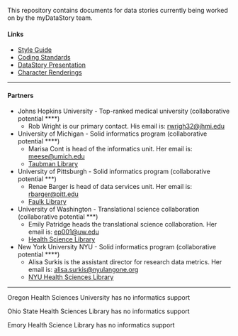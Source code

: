 This repository contains documents for data stories currently being worked on by the myDataStory team.

#### Links

- [Style Guide](https://github.com/mydatastory/stories/blob/master/doc/style_guide.pptx)
- [Coding Standards](https://github.com/mydatastory/shared_projects/blob/master/doc/coding_standards.docx)
- [DataStory Presentation](https://github.com/danielsmaxwell/presentations/blob/master/_datastory/data_story_presentation.pptx)
- [Character Renderings](https://github.com/mydatastory/stories/blob/master/fig/characters.jpg)

----------------------------------------------------------------------------------------
#### Partners

- Johns Hopkins University - Top-ranked medical university (collaborative potential ****)
  - Rob Wright is our primary contact.  His email is: rwrigh32@jhmi.edu
- University of Michigan - Solid informatics program (collaborative potential ****)
  - Marisa Cont is head of the informatics unit. Her email is: meese@umich.edu
  - [Taubman Library](https://www.lib.umich.edu/taubman-health-sciences-library)
- University of Pittsburgh - Solid informatics program (collaborative potential ***)
  - Renae Barger is head of data services unit. Her email is: rbarger@pitt.edu 
  - [Faulk Library](https://www.hsls.pitt.edu/)
- University of Washington - Translational science collaboration (collaborative potential ***)
  - Emily Patridge heads the translational science collaboration.  Her email is: ep001@uw.edu
  - [Health Science Library](https://hsl.uw.edu/topics/about-the-health-sciences-library/)
- New York University NYU - Solid informatics program (collaborative potential ****)
  - Alisa Surkis is the assistant director for research data metrics.  Her email is: alisa.surkis@nyulangone.org
  - [NYU Health Sciences Library](https://hsl.med.nyu.edu/)

------------------------------------------------------------------------------------------
Oregon Health Sciences University has no informatics support

Ohio State Health Sciences Library has no informatics support

Emory Health Science Library has no informatics support

